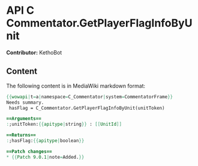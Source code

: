 # API C Commentator.GetPlayerFlagInfoByUnit

**Contributor:** KethoBot

## Content

The following content is in MediaWiki markdown format:

```mediawiki
{{wowapi|t=a|namespace=C_Commentator|system=CommentatorFrame}}
Needs summary.
 hasFlag = C_Commentator.GetPlayerFlagInfoByUnit(unitToken)

==Arguments==
:;unitToken:{{apitype|string}} : [[UnitId]]

==Returns==
:;hasFlag:{{apitype|boolean}}

==Patch changes==
* {{Patch 9.0.1|note=Added.}}
```